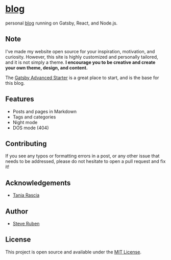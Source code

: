 # [blog](https://www.steve.abodah.fr)

personal [blog](https://www.steve.abodah.fr) running on Gatsby, React, and Node.js.

## Note

I've made my website open source for your inspiration, motivation, and curiosity. However, this site is highly customized and personally tailored, and it is not simply a theme. **I encourage you to be creative and create your own theme, design, and content.**

The [Gatsby Advanced Starter](https://github.com/vagr9k/gatsby-advanced-starter/) is a great place to start, and is the base for this blog.

## Features

- Posts and pages in Markdown
- Tags and categories
- Night mode
- DOS mode (404)

## Contributing

If you see any typos or formatting errors in a post, or any other issue that needs to be addressed, please do not hesitate to open a pull request and fix it!

## Acknowledgements

- [Tania Rascia](https://www.taniarascia.com)

## Author

- [Steve Ruben](https://steve.abodah.fr/)

## License

This project is open source and available under the [MIT License](LICENSE).
